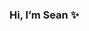 ### Hi, I’m Sean ✨

<!---
SeanDeGeeDev/SeanDeGeeDev is a ✨ special ✨ repository because its `README.md` (this file) appears on your GitHub profile.
You can click the Preview link to take a look at your changes.
--->
